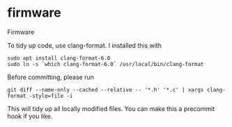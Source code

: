 firmware
========

Firmware

To tidy up code, use clang-format. I installed this with
```
sudo apt install clang-format-6.0
sudo ln -s `which clang-format-6.0` /usr/local/bin/clang-format
```
Before committing, please run
```
git diff --name-only --cached --relative -- '*.h' '*.c' | xargs clang-format -style=file -i
```
This will tidy up all locally modified files. You can make this a precommit hook if you like.
